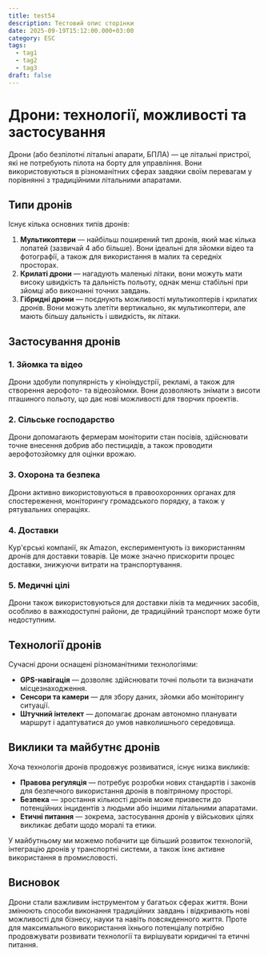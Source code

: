 ```yaml
---
title: test54
description: Тестовий опис сторінки
date: 2025-09-19T15:12:00.000+03:00
category: ESC
tags:
  - tag1
  - tag2
  - tag3
draft: false
---
```

# Дрони: технології, можливості та застосування

Дрони (або безпілотні літальні апарати, БПЛА) — це літальні пристрої, які не потребують пілота на борту для управління. Вони використовуються в різноманітних сферах завдяки своїм перевагам у порівнянні з традиційними літальними апаратами.

## Типи дронів

Існує кілька основних типів дронів:

1. **Мультикоптери** — найбільш поширений тип дронів, який має кілька лопатей (зазвичай 4 або більше). Вони ідеальні для зйомки відео та фотографії, а також для використання в малих та середніх просторах.
2. **Крилаті дрони** — нагадують маленькі літаки, вони можуть мати високу швидкість та дальність польоту, однак менш стабільні при зйомці або виконанні точних завдань.
3. **Гібридні дрони** — поєднують можливості мультикоптерів і крилатих дронів. Вони можуть злетіти вертикально, як мультикоптери, але мають більшу дальність і швидкість, як літаки.

## Застосування дронів

### 1. **Зйомка та відео**
Дрони здобули популярність у кіноіндустрії, рекламі, а також для створення аерофото- та відеозйомки. Вони дозволяють знімати з висоти пташиного польоту, що дає нові можливості для творчих проектів.

### 2. **Сільське господарство**
Дрони допомагають фермерам моніторити стан посівів, здійснювати точне внесення добрив або пестицидів, а також проводити аерофотозйомку для оцінки врожаю.

### 3. **Охорона та безпека**
Дрони активно використовуються в правоохоронних органах для спостереження, моніторингу громадського порядку, а також у рятувальних операціях.

### 4. **Доставки**
Кур'єрські компанії, як Amazon, експериментують із використанням дронів для доставки товарів. Це може значно прискорити процес доставки, знижуючи витрати на транспортування.

### 5. **Медичні цілі**
Дрони також використовуються для доставки ліків та медичних засобів, особливо в важкодоступні райони, де традиційний транспорт може бути недоступним.

## Технології дронів

Сучасні дрони оснащені різноманітними технологіями:

- **GPS-навігація** — дозволяє здійснювати точні польоти та визначати місцезнаходження.
- **Сенсори та камери** — для збору даних, зйомки або моніторингу ситуації.
- **Штучний інтелект** — допомагає дронам автономно планувати маршрут і адаптуватися до умов навколишнього середовища.

## Виклики та майбутнє дронів

Хоча технологія дронів продовжує розвиватися, існує низка викликів:

- **Правова регуляція** — потребує розробки нових стандартів і законів для безпечного використання дронів в повітряному просторі.
- **Безпека** — зростання кількості дронів може призвести до потенційних інцидентів з людьми або іншими літальними апаратами.
- **Етичні питання** — зокрема, застосування дронів у військових цілях викликає дебати щодо моралі та етики.

У майбутньому ми можемо побачити ще більший розвиток технологій, інтеграцію дронів у транспортні системи, а також їхнє активне використання в промисловості.

## Висновок

Дрони стали важливим інструментом у багатьох сферах життя. Вони змінюють способи виконання традиційних завдань і відкривають нові можливості для бізнесу, науки та навіть повсякденного життя. Проте для максимального використання їхнього потенціалу потрібно продовжувати розвивати технології та вирішувати юридичні та етичні питання.
